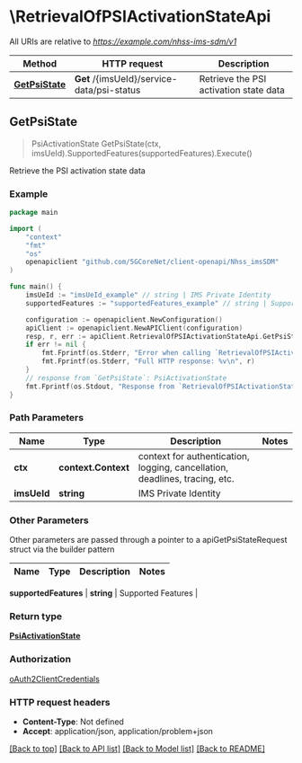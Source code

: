 # \RetrievalOfPSIActivationStateApi

All URIs are relative to *https://example.com/nhss-ims-sdm/v1*

Method | HTTP request | Description
------------- | ------------- | -------------
[**GetPsiState**](RetrievalOfPSIActivationStateApi.md#GetPsiState) | **Get** /{imsUeId}/service-data/psi-status | Retrieve the PSI activation state data



## GetPsiState

> PsiActivationState GetPsiState(ctx, imsUeId).SupportedFeatures(supportedFeatures).Execute()

Retrieve the PSI activation state data

### Example

```go
package main

import (
    "context"
    "fmt"
    "os"
    openapiclient "github.com/5GCoreNet/client-openapi/Nhss_imsSDM"
)

func main() {
    imsUeId := "imsUeId_example" // string | IMS Private Identity
    supportedFeatures := "supportedFeatures_example" // string | Supported Features (optional)

    configuration := openapiclient.NewConfiguration()
    apiClient := openapiclient.NewAPIClient(configuration)
    resp, r, err := apiClient.RetrievalOfPSIActivationStateApi.GetPsiState(context.Background(), imsUeId).SupportedFeatures(supportedFeatures).Execute()
    if err != nil {
        fmt.Fprintf(os.Stderr, "Error when calling `RetrievalOfPSIActivationStateApi.GetPsiState``: %v\n", err)
        fmt.Fprintf(os.Stderr, "Full HTTP response: %v\n", r)
    }
    // response from `GetPsiState`: PsiActivationState
    fmt.Fprintf(os.Stdout, "Response from `RetrievalOfPSIActivationStateApi.GetPsiState`: %v\n", resp)
}
```

### Path Parameters


Name | Type | Description  | Notes
------------- | ------------- | ------------- | -------------
**ctx** | **context.Context** | context for authentication, logging, cancellation, deadlines, tracing, etc.
**imsUeId** | **string** | IMS Private Identity | 

### Other Parameters

Other parameters are passed through a pointer to a apiGetPsiStateRequest struct via the builder pattern


Name | Type | Description  | Notes
------------- | ------------- | ------------- | -------------

 **supportedFeatures** | **string** | Supported Features | 

### Return type

[**PsiActivationState**](PsiActivationState.md)

### Authorization

[oAuth2ClientCredentials](../README.md#oAuth2ClientCredentials)

### HTTP request headers

- **Content-Type**: Not defined
- **Accept**: application/json, application/problem+json

[[Back to top]](#) [[Back to API list]](../README.md#documentation-for-api-endpoints)
[[Back to Model list]](../README.md#documentation-for-models)
[[Back to README]](../README.md)

